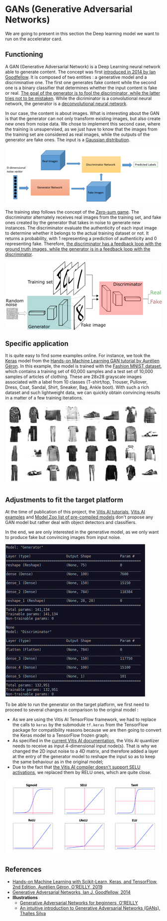 # GANs (Generative Adversarial Networks)
We are going to present in this section the Deep learning model we want to run on the accelerator card.

## Functioning
A GAN (Generative Adversarial Network) is a Deep Learning neural network able to generate content. The concept was first [introduced in 2014 by Ian Goodfellow](https://arxiv.org/abs/1406.2661 "Generative Adversarial Networks").
It is composed of two entities : a generative model and a discriminative one. The first one generates fake content while the second one is a binary classifier that determines whether the input content is fake or real. [The goal of the generator is to fool the discriminator, while the latter tries not to be mistaken](https://towardsdatascience.com/understanding-generative-adversarial-networks-gans-cd6e4651a29 "Understanding Generative Adversarial Networks (GANs)"). While the dicriminator is a convolutional neural network, the generator is a [deconvolutional neural network](https://searchenterpriseai.techtarget.com/definition/deconvolutional-networks-deconvolutional-neural-networks "Deconvolutional networks").

In our case, the content is about images. What is interesting about the GAN is that the generator can not only transform existing images, but also create new ones from noise data. We chose to implement this second case, where the training is unsupervised, as we just have to know that the images from the training set are considered as real images, while the outputs of the generator are fake ones. The input is a [Gaussian distribution](https://www.probabilitycourse.com/chapter4/4_2_3_normal.php "Normal distribution"). 

![GAN Network 2](../IMAGES/gan_2.png)

The training step follows the concept of the [Zero-sum game](https://www.investopedia.com/terms/z/zero-sumgame.asp "Zero-Sum Game"). The discriminator alternately receives real images from the training set, and fake ones created by the generator that takes in noise to generate new instances. The discriminator evaluate the authenticity of each input image to determine whether it belongs to the actual training dataset or not. It returns a probability, with 1 representing a prediction of authenticity and 0 representing fake. Therefore, [the discriminator has a feedback loop with the ground truth images, while the generator is in a feedback loop with the discriminator](https://wiki.pathmind.com/generative-adversarial-network-gan "A Beginner's Guide to Generative Adversarial Networks (GANs)").

![GAN Network](../IMAGES/gan.png)

## Specific application
It is quite easy to find some examples online. For instance, we took the [Keras](https://keras.io/ "Keras") model from the [Hands-on Machine Learning GAN tutorial by Aurélien Géron](https://github.com/ageron/handson-ml2/blob/master/17_autoencoders_and_gans.ipynb "GAN with Keras"). In this example, the model is trained with the [Fashion MNIST dataset](https://www.kaggle.com/zalando-research/fashionmnist "Fashion MNIST"), which contains a training set of 60,000 samples and a test set of 10,000 samples of articles of clothing. These are 28x28 grayscale images associated with a label from 10 classes (T-shirt/top, Trouser, Pullover, Dress, Coat, Sandal, Shirt, Sneaker, Bag, Ankle boot).
With such a rich dataset and such lightweight data, we can quickly obtain convincing results in a matter of a few training iterations.

![Fashion MNIST](../IMAGES/fashion_mnist.PNG)

## Adjustments to fit the target platform
At the time of publication of this project, the [Vitis AI tutorials](https://github.com/Xilinx/Vitis-Tutorials/tree/master/Machine_Learning "Vitis AI tutorials"), [Vitis AI examples](https://github.com/Xilinx/Vitis-AI/blob/master/demo/Vitis-AI-Library/README.md "Vitis AI examples") and [Model Zoo list of pre-compiled models](https://github.com/Xilinx/Vitis-AI/tree/master/models/AI-Model-Zoo "Model Zoo") don't propose any GAN model but rather deal with object detectors and classifiers.

In the end, we are only interested in the generative model, as we only want to produce fake but convincing images from input noise. 

![Keras model summary](../IMAGES/summary.png)

To be able to run the generator on the target platform, we first need to proceed to several changes in comparison to the original model :
- As we are using the Vitis AI TensorFlow framework, we had to replace the calls to ```keras``` by the submodule ```tf.keras``` from the TensorFlow package for compatibility reasons because we are then going to convert the Keras model to a TensorFlow frozen graph;
- As specified in the [current Vitis AI documentation](https://www.xilinx.com/html_docs/xilinx2019_2/vitis_doc/tensorflow_1x.html "vai_q_tensorflow"), the Vitis AI quantizer needs to receive as input 4-dimensional input node(s). That is why we changed the 2D input noise to a 4D matrix, and therefore added a layer at the entry of the generator model to reshape the input so as to keep the same behaviour as in the original model;
- Due to the fact that [the Vitis AI compiler doesn't support SELU activations](https://www.xilinx.com/html_docs/xilinx2019_2/vitis_doc/compiling_model.html#lah1605503013889__section_a3t_f2y_ykb "Supported OPs and DPU Limitations
Currently Supported Operators"), we replaced them by RELU ones, which are quite close. 

![Activation functions](../IMAGES/activations.png)

## References
- [Hands-on Machine Learning with Scikit-Learn, Keras, and TensorFlow, 2nd Edition, Aurélien Géron, O'REILLY, 2019](https://www.oreilly.com/library/view/hands-on-machine-learning/9781492032632/ "Hands-on Machine Learning with Scikit-Learn, Keras, and TensorFlow")
- [Generative Adversarial Networks, Ian J. Goodfellow, 2014](https://arxiv.org/abs/1406.2661 "Generative Adversarial Networks")
- **Illustrations**
  - [Generative Adversarial Networks for beginners, O'REILLY](https://www.oreilly.com/content/generative-adversarial-networks-for-beginners/ "Generative Adversarial Networks for beginners")
  - [An intuitive introduction to Generative Adversarial Networks (GANs), Thalles Silva](https://www.freecodecamp.org/news/an-intuitive-introduction-to-generative-adversarial-networks-gans-7a2264a81394/ "An intuitive introduction to Generative Adversarial Networks (GANs)")
